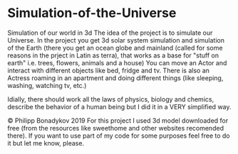 # Simulation-of-the-Universe
Simulation of our world in 3d
The idea of the project is to simulate our Universe.
In the project you get 3d solar system simulation and simulation of the Earth 
(there you get an ocean globe and 
mainland (called for some reasons in the prject in Latin as terra), that works as a base for "stuff on earth"
i.e. trees, flowers, animals and a house)
You can move an Actor and interact with different objects like bed, fridge and tv.
There is also an Actress roaming in an apartment and doing different things (like sleeping, washing, watching tv, etc.)

Idially, there should work all the laws of physics, biology and chemics, describe the behavior of a human being
but I did it in a VERY simplified way.

 © Philipp Bonadykov 2019
For this project I used 3d model downloaded for free (from the resources like sweethome and other websites recomended there).
If you want to use part of my code for some purposes feel free to do it but let me know, please.
